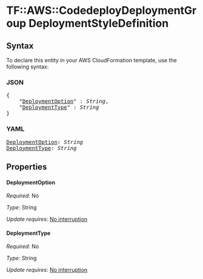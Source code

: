 # TF::AWS::CodedeployDeploymentGroup DeploymentStyleDefinition

## Syntax

To declare this entity in your AWS CloudFormation template, use the following syntax:

### JSON

<pre>
{
    "<a href="#deploymentoption" title="DeploymentOption">DeploymentOption</a>" : <i>String</i>,
    "<a href="#deploymenttype" title="DeploymentType">DeploymentType</a>" : <i>String</i>
}
</pre>

### YAML

<pre>
<a href="#deploymentoption" title="DeploymentOption">DeploymentOption</a>: <i>String</i>
<a href="#deploymenttype" title="DeploymentType">DeploymentType</a>: <i>String</i>
</pre>

## Properties

#### DeploymentOption

_Required_: No

_Type_: String

_Update requires_: [No interruption](https://docs.aws.amazon.com/AWSCloudFormation/latest/UserGuide/using-cfn-updating-stacks-update-behaviors.html#update-no-interrupt)

#### DeploymentType

_Required_: No

_Type_: String

_Update requires_: [No interruption](https://docs.aws.amazon.com/AWSCloudFormation/latest/UserGuide/using-cfn-updating-stacks-update-behaviors.html#update-no-interrupt)

